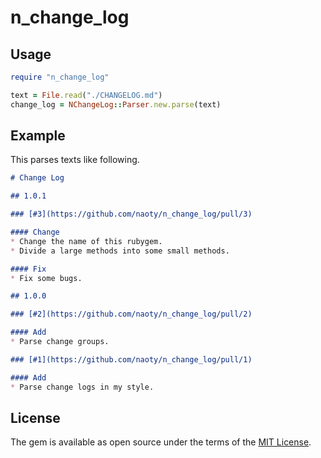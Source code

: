 # n_change_log

## Usage

```ruby
require "n_change_log"

text = File.read("./CHANGELOG.md")
change_log = NChangeLog::Parser.new.parse(text)
```

## Example

This parses texts like following.

```markdown
# Change Log

## 1.0.1

### [#3](https://github.com/naoty/n_change_log/pull/3)

#### Change
* Change the name of this rubygem.
* Divide a large methods into some small methods.

#### Fix
* Fix some bugs.

## 1.0.0

### [#2](https://github.com/naoty/n_change_log/pull/2)

#### Add
* Parse change groups.

### [#1](https://github.com/naoty/n_change_log/pull/1)

#### Add
* Parse change logs in my style.
```

## License

The gem is available as open source under the terms of the [MIT License](http://opensource.org/licenses/MIT).

